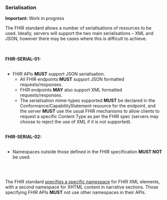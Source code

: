 ### Serialisation

 <div markdown="span" class="alert alert-warning" role="alert">
 <i class="fas fa-exclamation-triangle"></i><b> Important:</b> Work in progress</div>
 
The FHIR standard allows a number of serialisations of resources to be used. Ideally, servers will support the two main serialisations – XML and JSON, however there may be cases where this is difficult to achieve.

<br/>
<br/>

<div markdown="span" class="alert alert-warning" role="alert">
<i class="fas fa-exclamation-triangle"></i><b> FHIR-SERIAL-01:</b>

<br/>
<br/>

- FHIR APIs <b>MUST</b> support JSON serialisation.
  - All FHIR endpoints <b>MUST</b> support JSON formatted requests/responses.
  - FHIR endpoints <b>MAY</b> also support XML formatted requests/responses.
  - The serialisation mime-types supported <b>MUST</b> be declared in the   Conformance/CapabilityStatement resource for the endpoint, and the server <b>MUST</b> use the usual FHIR mechanisms to allow clients to request a specific Content Type as per the FHIR spec (servers may choose to reject the use of XML if it is not supported).
  </div>
<br/>


<div markdown="span" class="alert alert-warning" role="alert">
<i class="fas fa-exclamation-triangle"></i><b> FHIR-SERIAL-02:</b>

<br/>
<br/>

- Namespaces outside those defined in the FHIR specification <b>MUST NOT</b> be used.

<br/>
<br/>

The FHIR standard [specifies a specific namespace](http://hl7.org/implement/standards/fhir/xml.html) for FHIR XML elements, with a second namespace for XHTML content in narrative sections. Those specifying FHIR APIs <b>MUST</b> not use other namespaces in their APIs.
</div>

